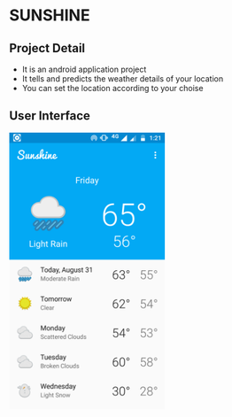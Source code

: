 # SUNSHINE

## Project Detail
* It is an android application project
* It tells and predicts the weather details of your location
* You can set the location according to your choise

## User Interface

<img src="Weather Detail.png" height="500"></img><br>

